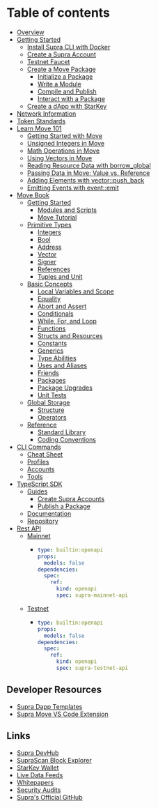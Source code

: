 # Table of contents

* [Overview](README.md)
* [Getting Started](getting-started/README.md)
  * [Install Supra CLI with Docker](getting-started/supra-cli-with-docker.md)
  * [Create a Supra Account](getting-started/create-a-supra-account.md)
  * [Testnet Faucet](getting-started/testnet-faucet.md)
  * [Create a Move Package](getting-started/create-a-move-package/README.md)
    * [Initialize a Package](getting-started/create-a-move-package/initialize-a-package.md)
    * [Write a Module](getting-started/create-a-move-package/write-a-module.md)
    * [Compile and Publish](getting-started/create-a-move-package/compile-and-publish.md)
    * [Interact with a Package](getting-started/create-a-move-package/interact-with-a-package.md)
  * [Create a dApp with StarKey](getting-started/your-first-dapp-with-starkey.md)
* [Network Information](network-information.md)
* [Token Standards](token-standards.md)
* [Learn Move 101](learn-move/README.md)
  * [Getting Started with Move](learn-move/move-101.md)
  * [Unsigned Integers in Move](learn-move/unsigned-integers-in-move.md)
  * [Math Operations in Move](learn-move/math-operations-in-move.md)
  * [Using Vectors in Move](learn-move/using-vectors-in-move.md)
  * [Reading Resource Data with borrow\_global](learn-move/reading-resource-data-with-borrow_global.md)
  * [Passing Data in Move: Value vs. Reference](learn-move/passing-data-in-move-value-vs.-reference.md)
  * [Adding Elements with vector::push\_back](learn-move/adding-elements-with-vector-push_back.md)
  * [Emitting Events with event::emit](learn-move/emitting-events-with-event-emit.md)
* [Move Book](move-book/README.md)
  * [Getting Started](move-book/getting-started/README.md)
    * [Modules and Scripts](move-book/getting-started/modules-and-scripts.md)
    * [Move Tutorial](move-book/getting-started/move-tutorial.md)
  * [Primitive Types](move-book/primitive-types/README.md)
    * [Integers](move-book/primitive-types/integers.md)
    * [Bool](move-book/primitive-types/bool.md)
    * [Address](move-book/primitive-types/address.md)
    * [Vector](move-book/primitive-types/vector.md)
    * [Signer](move-book/primitive-types/signer.md)
    * [References](move-book/primitive-types/references.md)
    * [Tuples and Unit](move-book/primitive-types/tuples-and-unit.md)
  * [Basic Concepts](move-book/basic-concepts/README.md)
    * [Local Variables and Scope](move-book/basic-concepts/local-variables-and-scope.md)
    * [Equality](move-book/basic-concepts/equality.md)
    * [Abort and Assert](move-book/basic-concepts/abort-and-assert.md)
    * [Conditionals](move-book/basic-concepts/conditionals.md)
    * [While, For, and Loop](move-book/basic-concepts/while-for-and-loop.md)
    * [Functions](move-book/basic-concepts/functions.md)
    * [Structs and Resources](move-book/basic-concepts/structs-and-resources.md)
    * [Constants](move-book/basic-concepts/constants.md)
    * [Generics](move-book/basic-concepts/generics.md)
    * [Type Abilities](move-book/basic-concepts/type-abilities.md)
    * [Uses and Aliases](move-book/basic-concepts/uses-and-aliases.md)
    * [Friends](move-book/basic-concepts/friends.md)
    * [Packages](move-book/basic-concepts/packages.md)
    * [Package Upgrades](move-book/basic-concepts/package-upgrades.md)
    * [Unit Tests](move-book/basic-concepts/unit-tests.md)
  * [Global Storage](move-book/global-storage/README.md)
    * [Structure](move-book/global-storage/structure.md)
    * [Operators](move-book/global-storage/operators.md)
  * [Reference](move-book/reference/README.md)
    * [Standard Library](move-book/reference/standard-library.md)
    * [Coding Conventions](move-book/reference/coding-conventions.md)
* [CLI Commands](cli-commands/README.md)
  * [Cheat Sheet](cli-commands/cheat-sheet.md)
  * [Profiles](cli-commands/profiles.md)
  * [Accounts](cli-commands/accounts.md)
  * [Tools](cli-commands/tools.md)
* [TypeScript SDK](typescript-sdk/README.md)
  * [Guides](typescript-sdk/guides/README.md)
    * [Create Supra Accounts](typescript-sdk/guides/create-supra-accounts.md)
    * [Publish a Package](typescript-sdk/guides/publish-a-package.md)
  * [Documentation](https://sdk-docs.supra.com/index.html)
  * [Repository](https://github.com/Entropy-Foundation/supra-l1-sdk/tree/master)
* [Rest API](rest-api/README.md)
  * [Mainnet](rest-api/mainnet/README.md)
    * ```yaml
      type: builtin:openapi
      props:
        models: false
      dependencies:
        spec:
          ref:
            kind: openapi
            spec: supra-mainnet-api
      ```
  * [Testnet](rest-api/testnet/README.md)
    * ```yaml
      type: builtin:openapi
      props:
        models: false
      dependencies:
        spec:
          ref:
            kind: openapi
            spec: supra-testnet-api
      ```

## Developer Resources <a href="#dev" id="dev"></a>

* [Supra Dapp Templates](dev/supra-dapp-templates.md)
* [Supra Move VS Code Extension](dev/supra-move-vs-code-extension.md)

## Links

* [Supra DevHub](https://github.com/Entropy-Foundation/supra-dev-hub/tree/main)
* [SupraScan Block Explorer](https://suprascan.io)
* [StarKey Wallet](https://www.starkey.app)
* [Live Data Feeds](https://supraoracles.com/data)
* [Whitepapers](https://supraoracles.com/whitepapers)
* [Security Audits](https://github.com/Entropy-Foundation/security-audits)
* [Supra's Official GitHub](https://github.com/Entropy-Foundation/)
